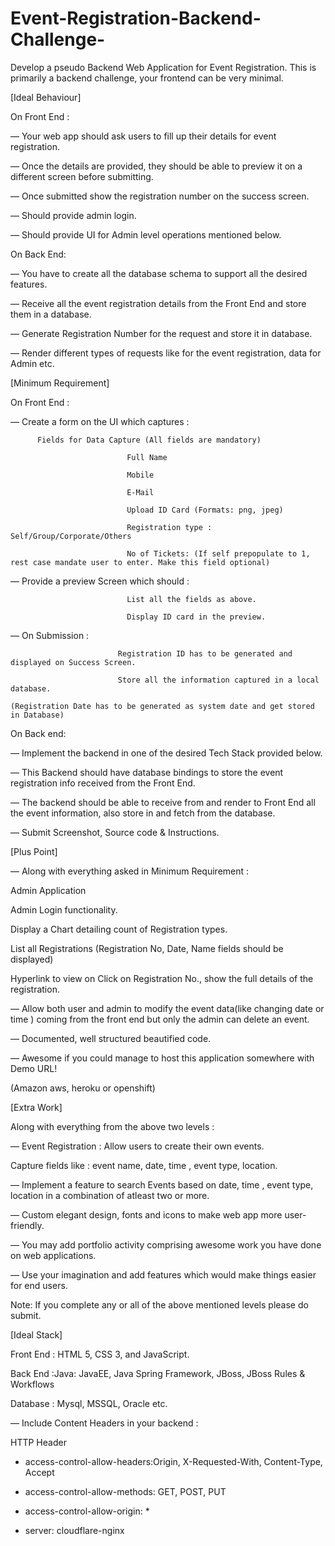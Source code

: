 # Event-Registration-Backend-Challenge-
Develop a pseudo Backend Web Application for Event Registration. This is primarily a backend challenge, your frontend can be very minimal.

[Ideal Behaviour]

On Front End :

— Your web app should ask users to fill up their details for event registration.

— Once the details are provided, they should be able to preview it on a different screen before submitting.

— Once submitted show the registration number on the success screen.

— Should provide admin login.

— Should provide UI for Admin level operations mentioned below.

 

On Back End:

— You have to create all the database schema to support all the desired features.

— Receive all the event registration details from the Front End and store them in a database.

— Generate Registration Number for the request and store it in database.

— Render different types of requests like for the event registration, data for Admin etc.

 

[Minimum Requirement]

On Front End :

— Create a form on the UI which captures :

 

          Fields for Data Capture (All fields are mandatory)

                              Full Name

                              Mobile

                              E-Mail

                              Upload ID Card (Formats: png, jpeg)

                              Registration type : Self/Group/Corporate/Others

                              No of Tickets: (If self prepopulate to 1, rest case mandate user to enter. Make this field optional)

— Provide a preview Screen which should :

 

                              List all the fields as above.

                              Display ID card in the preview.

 

— On Submission :

                            Registration ID has to be generated and displayed on Success Screen.

                            Store all the information captured in a local database.

    (Registration Date has to be generated as system date and get stored in Database)

 

On Back end:

— Implement the backend in one of the desired Tech Stack provided below.

— This Backend should have database bindings to store the event registration info received from the Front End.

— The backend should be able to receive from and render to Front End all the event information, also store in and fetch from the database.

— Submit Screenshot, Source code & Instructions.


[Plus Point]

— Along with everything asked in Minimum Requirement :

Admin Application

Admin Login functionality.

Display a Chart detailing count of Registration types.

List all Registrations (Registration No, Date, Name fields should be displayed)

Hyperlink to view on Click on Registration No., show the full details of the registration.

—  Allow both user and admin to modify the event data(like changing date or time ) coming from the front end but only the admin can delete an event.

— Documented, well structured beautified code.

— Awesome if you could manage to host this application somewhere with Demo URL!

(Amazon aws, heroku or openshift)


[Extra Work]

Along with everything from the above two levels :

— Event Registration : Allow users to create their own events.

Capture fields like : event name, date, time , event type, location.

— Implement a feature to search Events based on date, time , event type, location in a combination of atleast two or more.

— Custom elegant design, fonts and icons to make web app more user-friendly.

— You may add portfolio activity comprising awesome work you have done on web  applications.

— Use your imagination and add features which would make things easier for end users.

Note: If you complete any or all of the above mentioned levels please do submit.


[Ideal Stack]

 

Front End : HTML 5, CSS 3, and JavaScript.

Back End :Java: JavaEE, Java Spring Framework, JBoss, JBoss Rules & Workflows

Database : Mysql, MSSQL, Oracle etc.


— Include Content Headers in your backend :

HTTP Header

- access-control-allow-headers:Origin, X-Requested-With, Content-Type, Accept

- access-control-allow-methods: GET, POST, PUT

- access-control-allow-origin: *

- server: cloudflare-nginx
